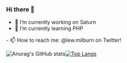### Hi there 👋

- 🔭 I’m currently working on Saturn
- 🌱 I’m currently learning PHP
<!-- - 👯 I’m looking to collaborate on ...
- 🤔 I’m looking for help with ...
- 💬 Ask me about ...
-->- 📫 How to reach me: @lew.milburn on Twitter!
<!-- - 😄 Pronouns: ...
- ⚡ Fun fact: ...
-->

![Anurag's GitHub stats](https://github-readme-stats.vercel.app/api?username=anuraghazra&count_private=true)[![Top Langs](https://github-readme-stats.vercel.app/api/top-langs/?username=anuraghazra)](https://github.com/anuraghazra/github-readme-stats)
